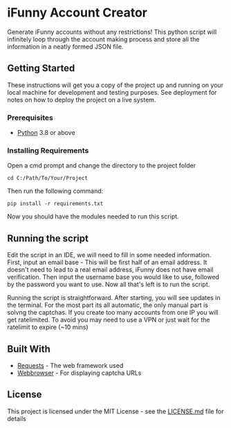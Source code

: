 # iFunny Account Creator

Generate iFunny accounts without any restrictions! This python script will infinitely loop through the account making process and store all the information in a neatly formed JSON file.

## Getting Started

These instructions will get you a copy of the project up and running on your local machine for development and testing purposes. See deployment for notes on how to deploy the project on a live system.

### Prerequisites


* [Python](https://www.python.org/downloads/) 3.8 or above


### Installing Requirements

Open a cmd prompt and change the directory to the project folder

```
cd C:/Path/To/Your/Project
```

Then run the following command:

```
pip install -r requirements.txt
```

Now you should have the modules needed to run this script.

## Running the script

Edit the script in an IDE, we will need to fill in some needed information. First, input an email base - This will be first half of an email address. It doesn't need to lead to a real email address, iFunny does not have email verification. Then input the username base you would like to use, followed by the password you want to use. Now all that's left is to run the script.

Running the script is straightforward. After starting, you will see updates in the terminal. For the most part its all automatic, the only manual part is solvng the captchas. If you create too many accounts from one IP you will get ratelimited. To avoid you may need to use a VPN or just wait for the ratelimit to expire (~10 mins) 

## Built With

* [Requests](https://github.com/psf/requests) - The web framework used
* [Webbrowser](https://github.com/python/cpython/blob/main/Lib/webbrowser.py) - For displaying captcha URLs


## License

This project is licensed under the MIT License - see the [LICENSE.md](LICENSE.md) file for details

